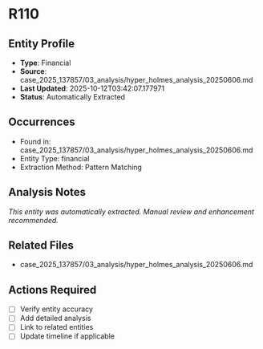 # R110

## Entity Profile
- **Type**: Financial
- **Source**: case_2025_137857/03_analysis/hyper_holmes_analysis_20250606.md
- **Last Updated**: 2025-10-12T03:42:07.177971
- **Status**: Automatically Extracted

## Occurrences
- Found in: case_2025_137857/03_analysis/hyper_holmes_analysis_20250606.md
- Entity Type: financial
- Extraction Method: Pattern Matching

## Analysis Notes
*This entity was automatically extracted. Manual review and enhancement recommended.*

## Related Files
- case_2025_137857/03_analysis/hyper_holmes_analysis_20250606.md

## Actions Required
- [ ] Verify entity accuracy
- [ ] Add detailed analysis
- [ ] Link to related entities
- [ ] Update timeline if applicable
